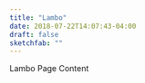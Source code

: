 ```yaml
---
title: "Lambo"
date: 2018-07-22T14:07:43-04:00
draft: false
sketchfab: ""
---
```


Lambo Page Content